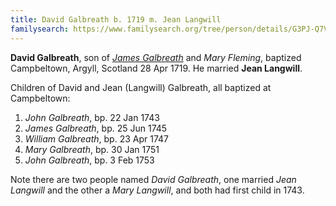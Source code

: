 ```yaml
---
title: David Galbreath b. 1719 m. Jean Langwill
familysearch: https://www.familysearch.org/tree/person/details/G3PJ-Q7V
---
```

**David Galbreath**, son of [*James Galbreath*](galbreath-james-1672.md) and *Mary Fleming*, baptized Campbeltown, Argyll, Scotland 28 Apr 1719. He married **Jean Langwill**.

Children of David and Jean (Langwill) Galbreath, all baptized at Campbeltown:

1. *John Galbreath*, bp. 22 Jan 1743
2. *James Galbreath*, bp. 25 Jun 1745
3. *William Galbreath*, bp. 23 Apr 1747
4. *Mary Galbreath*, bp. 30 Jan 1751
5. *John Galbreath*, bp. 3 Feb 1753

Note there are two people named *David Galbreath*, one married *Jean Langwill* and the other a *Mary Langwill*, and both had first child in 1743.
